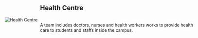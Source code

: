 <h2>Health Centre</h2> <div style="width:620px; float:right; margin-left:20px;"><img alt="Health Centre" src="images/healthCentre.jpg" style="border-radius:2%; "/></div>
<p>A team includes doctors, nurses and health workers works to provide health care to students and staffs inside the campus.</p>
</div>
